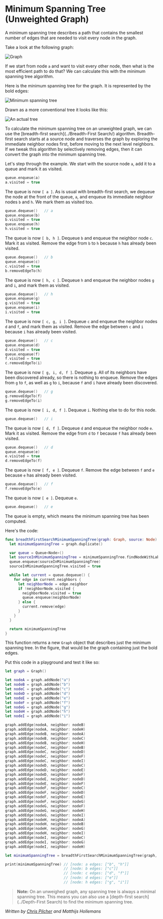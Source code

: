 # Minimum Spanning Tree (Unweighted Graph)

A minimum spanning tree describes a path that contains the smallest number of edges that are needed to visit every node in the graph.

Take a look at the following graph:

![Graph](pics/Graph4.png)

If we start from node `a` and want to visit every other node, then what is the most efficient path to do that? We can calculate this with the minimum spanning tree algorithm.

Here is the minimum spanning tree for the graph. It is represented by the bold edges:

![Minimum spanning tree](pics/MinimumSpanningTree.png)

Drawn as a more conventional tree it looks like this:

![An actual tree](pics/Tree4.png)

To calculate the minimum spanning tree on an unweighted graph, we can use the [breadth-first search](../Breadth-First Search/) algorithm. Breadth-first search starts at a source node and traverses the graph by exploring the immediate neighbor nodes first, before moving to the next level neighbors. If we tweak this algorithm by selectively removing edges, then it can convert the graph into the minimum spanning tree.

Let's step through the example. We start with the source node `a`, add it to a queue and mark it as visited.

```swift
queue.enqueue(a)
a.visited = true
```

The queue is now `[ a ]`. As is usual with breadth-first search, we dequeue the node at the front of the queue, `a`, and enqueue its immediate neighbor nodes `b` and `h`. We mark them as visited too.

```swift
queue.dequeue()   // a
queue.enqueue(b)
b.visited = true
queue.enqueue(h)
h.visited = true
```

The queue is now `[ b, h ]`. Dequeue `b` and enqueue the neighbor node `c`. Mark it as visited. Remove the edge from `b` to `h` because `h` has already been visited.

```swift
queue.dequeue()   // b
queue.enqueue(c)
c.visited = true
b.removeEdgeTo(h)
```

The queue is now `[ h, c ]`. Dequeue `h` and enqueue the neighbor nodes `g` and `i`, and mark them as visited.

```swift
queue.dequeue()   // h
queue.enqueue(g)
g.visited = true
queue.enqueue(i)
i.visited = true
```

The queue is now `[ c, g, i ]`. Dequeue `c` and enqueue the neighbor nodes `d` and `f`, and mark them as visited. Remove the edge between `c` and `i` because `i` has already been visited.

```swift
queue.dequeue()   // c
queue.enqueue(d)
d.visited = true
queue.enqueue(f)
f.visited = true
c.removeEdgeTo(i)
```

The queue is now `[ g, i, d, f ]`. Dequeue `g`. All of its neighbors have been discovered already, so there is nothing to enqueue. Remove the edges from `g` to `f`, as well as `g` to `i`, because `f` and `i` have already been discovered.

```swift
queue.dequeue()   // g
g.removeEdgeTo(f)
g.removeEdgeTo(i)
```

The queue is now `[ i, d, f ]`. Dequeue `i`. Nothing else to do for this node.

```swift
queue.dequeue()   // i
```

The queue is now `[ d, f ]`. Dequeue `d` and enqueue the neighbor node `e`. Mark it as visited. Remove the edge from `d` to `f` because `f` has already been visited.

```swift
queue.dequeue()   // d
queue.enqueue(e)
e.visited = true
d.removeEdgeTo(f)
```

The queue is now `[ f, e ]`. Dequeue `f`. Remove the edge between `f` and `e` because `e` has already been visited.

```swift
queue.dequeue()   // f
f.removeEdgeTo(e)
```

The queue is now `[ e ]`. Dequeue `e`.

```swift
queue.dequeue()   // e
```

The queue is empty, which means the minimum spanning tree has been computed.

Here's the code:

```swift
func breadthFirstSearchMinimumSpanningTree(graph: Graph, source: Node) -> Graph {
  let minimumSpanningTree = graph.duplicate()

  var queue = Queue<Node>()
  let sourceInMinimumSpanningTree = minimumSpanningTree.findNodeWithLabel(source.label)
  queue.enqueue(sourceInMinimumSpanningTree)
  sourceInMinimumSpanningTree.visited = true

  while let current = queue.dequeue() {
    for edge in current.neighbors {
      let neighborNode = edge.neighbor
      if !neighborNode.visited {
        neighborNode.visited = true
        queue.enqueue(neighborNode)
      } else {
        current.remove(edge)
      }
    }
  }

  return minimumSpanningTree
}
```

This function returns a new `Graph` object that describes just the minimum spanning tree. In the figure, that would be the graph containing just the bold edges.

Put this code in a playground and test it like so:

```swift
let graph = Graph()

let nodeA = graph.addNode("a")
let nodeB = graph.addNode("b")
let nodeC = graph.addNode("c")
let nodeD = graph.addNode("d")
let nodeE = graph.addNode("e")
let nodeF = graph.addNode("f")
let nodeG = graph.addNode("g")
let nodeH = graph.addNode("h")
let nodeI = graph.addNode("i")

graph.addEdge(nodeA, neighbor: nodeB)
graph.addEdge(nodeA, neighbor: nodeH)
graph.addEdge(nodeB, neighbor: nodeA)
graph.addEdge(nodeB, neighbor: nodeC)
graph.addEdge(nodeB, neighbor: nodeH)
graph.addEdge(nodeC, neighbor: nodeB)
graph.addEdge(nodeC, neighbor: nodeD)
graph.addEdge(nodeC, neighbor: nodeF)
graph.addEdge(nodeC, neighbor: nodeI)
graph.addEdge(nodeD, neighbor: nodeC)
graph.addEdge(nodeD, neighbor: nodeE)
graph.addEdge(nodeD, neighbor: nodeF)
graph.addEdge(nodeE, neighbor: nodeD)
graph.addEdge(nodeE, neighbor: nodeF)
graph.addEdge(nodeF, neighbor: nodeC)
graph.addEdge(nodeF, neighbor: nodeD)
graph.addEdge(nodeF, neighbor: nodeE)
graph.addEdge(nodeF, neighbor: nodeG)
graph.addEdge(nodeG, neighbor: nodeF)
graph.addEdge(nodeG, neighbor: nodeH)
graph.addEdge(nodeG, neighbor: nodeI)
graph.addEdge(nodeH, neighbor: nodeA)
graph.addEdge(nodeH, neighbor: nodeB)
graph.addEdge(nodeH, neighbor: nodeG)
graph.addEdge(nodeH, neighbor: nodeI)
graph.addEdge(nodeI, neighbor: nodeC)
graph.addEdge(nodeI, neighbor: nodeG)
graph.addEdge(nodeI, neighbor: nodeH)

let minimumSpanningTree = breadthFirstSearchMinimumSpanningTree(graph, source: nodeA)

print(minimumSpanningTree) // [node: a edges: ["b", "h"]]
                           // [node: b edges: ["c"]]
                           // [node: c edges: ["d", "f"]]
                           // [node: d edges: ["e"]]
                           // [node: h edges: ["g", "i"]]
```

> **Note:** On an unweighed graph, any spanning tree is always a minimal spanning tree. This means you can also use a [depth-first search](../Depth-First Search) to find the minimum spanning tree.

*Written by [Chris Pilcher](https://github.com/chris-pilcher) and Matthijs Hollemans*
